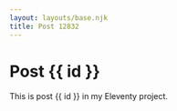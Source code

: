 ```yaml
---
layout: layouts/base.njk
title: Post 12832
---
```


# Post {{ id }}

This is post {{ id }} in my Eleventy project.
